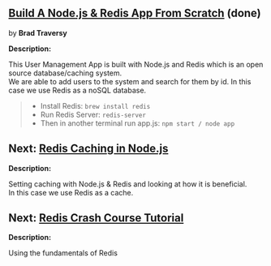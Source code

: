 ## [Build A Node.js & Redis App From Scratch](https://www.youtube.com/watch?v=9S-mphgE5fA&t=570s) (done)

by **Brad Traversy**

**Description:**

This User Management App is built with Node.js and Redis which is an open source database/caching system. <br>
We are able to add users to the system and search for them by id. In this case we use Redis as a noSQL database.

> - Install Redis: ``brew install redis``
> - Run Redis Server: ``redis-server``
> - Then in another terminal run app.js: ```npm start / node app```

## Next: [Redis Caching in Node.js](https://www.youtube.com/watch?v=oaJq1mQ3dFI)

**Description:**

Setting caching with Node.js & Redis and looking at how it is beneficial. <br>
In this case we use Redis as a cache.

## Next: [Redis Crash Course Tutorial](https://www.youtube.com/watch?v=Hbt56gFj998)

**Description:**

Using the fundamentals of Redis
